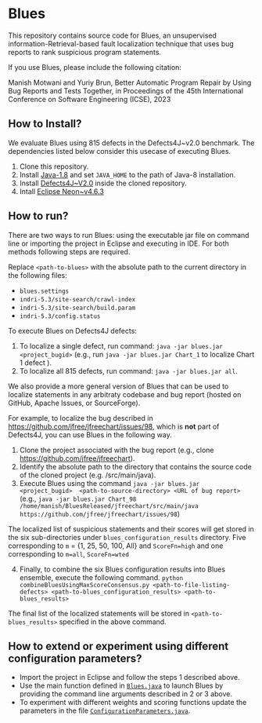 # Blues

This repository contains source code for Blues, an unsupervised information-Retrieval-based fault localization technique that uses bug reports to rank suspicious program statements.

If you use Blues, please include the following citation:

Manish Motwani and Yuriy Brun, Better Automatic Program Repair by Using Bug Reports and Tests Together, in Proceedings of the 45th International Conference on Software Engineering (ICSE), 2023

## How to Install?

We evaluate Blues using 815 defects in the Defects4J~v2.0 benchmark. 
The dependencies listed below consider this usecase of executing Blues. 

1. Clone this repository.
2. Install [Java-1.8](https://www.oracle.com/java/technologies/downloads/#java8) and set `JAVA_HOME` to the path of Java-8 installation.
3. Install [Defects4J~V2.0](https://github.com/rjust/defects4j/releases/tag/v2.0.0) inside the cloned repository.
4. Intall [Eclipse Neon~v4.6.3](https://archive.eclipse.org/eclipse/downloads/drops4/R-4.6.3-201703010400/)

## How to run?

There are two ways to run Blues: using the executable jar file on command line or importing the project in Eclipse and executing in IDE. For both methods following steps are required. 

Replace `<path-to-blues>` with the absolute path to the current directory in the following files:
  - `blues.settings` 
  - `indri-5.3/site-search/crawl-index`
  - `indri-5.3/site-search/build.param`
  - `indri-5.3/config.status`

To execute Blues on Defects4J defects: 

1. To localize a single defect, run command: `java -jar blues.jar <project_bugid>` (e.g., run `java -jar blues.jar Chart_1` to localize Chart 1 defect ).
2. To localize all 815 defects, run command: `java -jar blues.jar all`. 

We also provide a more general version of Blues that can be used to localize statements in any arbitraty codebase and bug report (hosted on GitHub, Apache Issues, or SourceForge). 

For example, to localize the bug described in https://github.com/jfree/jfreechart/issues/98, which is **not** part of Defects4J, you can use Blues in the following way.

1. Clone the project associated with the bug report (e.g., clone https://github.com/jfree/jfreechart).
2. Identify the absolute path to the directory that contains the source code of the cloned project (e.g. <path-to-jfreechart>/src/main/java).
3. Execute Blues using the command `java -jar blues.jar <project_bugid>  <path-to-source-directory> <URL of bug report>` (e.g., `java -jar blues.jar Chart_98  /home/manish/BluesReleased/jfreechart/src/main/java  https://github.com/jfree/jfreechart/issues/98`)

The localized list of suspicious statements and their scores will get stored in the six sub-directories under `blues_configuration_results` directory. 
Five corresponding to `m` = {1, 25, 50, 100, All} and `ScoreFn=high` and one corresponding to `m=all`, `ScoreFn=wted`

4. Finally, to combine the six Blues configuration results into Blues ensemble, execute the following command. 
 `python combineBluesUsingMaxScoreConsensus.py <path-to-file-listing-defects> <path-to-blues_configuration_results> <path-to-blues_results>`
 
 The final list of the localized statements will be stored in `<path-to-blues_results>` specified in the above command. 

 ## How to extend or experiment using different configuration parameters?

- Import the project in Eclipse and follow the steps 1 described above. 
- Use the main function defined in [`Blues.java`](https://github.com/LASER-UMASS/Blues/blob/main/src/main/java/main/Blues.java) to launch Blues 
by providing the command line arguments described in 2 or 3 above. 
- To experiment with different weights and scoring functions update the parameters in the file [`ConfigurationParameters.java`](https://github.com/LASER-UMASS/Blues/blob/main/src/main/java/configuration/ConfigurationParameters.java). 
